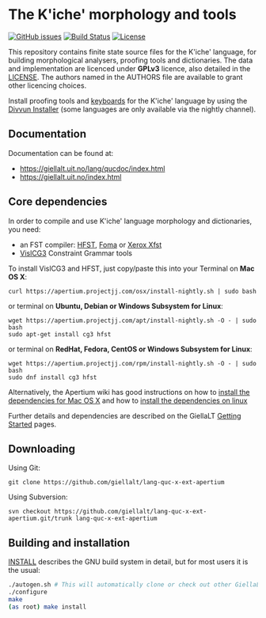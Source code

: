 The K'iche' morphology and tools
==========================================

[![GitHub issues](https://img.shields.io/github/issues-raw/giellalt/lang-quc)](https://github.com/giellalt/lang-quc/issues)
[![Build Status](https://github.com/giellalt/lang-quc/workflows/Speller%20CI+CD/badge.svg)](https://github.com/giellalt/lang-quc/actions)
[![License](https://img.shields.io/github/license/giellalt/lang-quc)](https://github.com/giellalt/lang-quc/develop/LICENSE)

This repository contains finite state source files for the K'iche' language,
for building morphological analysers, proofing tools
and dictionaries. The data and implementation are licenced under __GPLv3__
licence, also detailed in the
[LICENSE](https://github.com/giellalt/lang-quc/blob/main/LICENCE). The
authors named in the AUTHORS file are available to grant other licencing
choices.

Install proofing tools and [keyboards](https://github.com/giellalt/keyboard-quc)
for the K'iche' language by using the [Divvun Installer](http://divvun.no)
(some languages are only available via the nightly channel).

Documentation
-------------

Documentation can be found at:

-   <https://giellalt.uit.no/lang/qucdoc/index.html>
-   <https://giellalt.uit.no/index.html>

Core dependencies
-----------------

In order to compile and use K'iche' language morphology and
dictionaries, you need:

- an FST compiler: [HFST](https://github.com/hfst/hfst), [Foma](https://github.com/mhulden/foma) or [Xerox Xfst](https://web.stanford.edu/~laurik/fsmbook/home.html)
- [VislCG3](https://visl.sdu.dk/svn/visl/tools/vislcg3/trunk) Constraint Grammar tools

To install VislCG3 and HFST, just copy/paste this into your Terminal on **Mac OS X**:

```
curl https://apertium.projectjj.com/osx/install-nightly.sh | sudo bash
```

or terminal on **Ubuntu, Debian or Windows Subsystem for Linux**:

```
wget https://apertium.projectjj.com/apt/install-nightly.sh -O - | sudo bash
sudo apt-get install cg3 hfst
```

or terminal on **RedHat, Fedora, CentOS or Windows Subsystem for Linux**:

```
wget https://apertium.projectjj.com/rpm/install-nightly.sh -O - | sudo bash
sudo dnf install cg3 hfst
```

Alternatively, the Apertium wiki has good instructions on how to [install the dependencies for Mac
OS X](https://wiki.apertium.org/wiki/Apertium_on_Mac_OS_X) and how to [install
the dependencies on
linux](https://wiki.apertium.org/wiki/Installation_of_grammar_libraries)

Further details and dependencies are described on the GiellaLT [Getting Started](https://giellalt.uit.no/infra/GettingStarted.html) pages.

Downloading
-----------

Using Git:
```
git clone https://github.com/giellalt/lang-quc-x-ext-apertium
```

Using Subversion:
```
svn checkout https://github.com/giellalt/lang-quc-x-ext-apertium.git/trunk lang-quc-x-ext-apertium
```

Building and installation
-------------------------

[INSTALL](https://github.com/giellalt/lang-quc-x-ext-apertium/blob/main/INSTALL)
describes the GNU build system in detail, but for most users it is the usual:

```sh
./autogen.sh # This will automatically clone or check out other GiellaLT dependencies
./configure
make
(as root) make install
```
